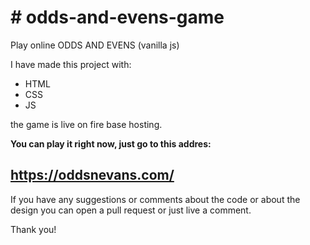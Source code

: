# # odds-and-evens-game
Play online ODDS AND EVENS (vanilla js)

I have made this project with:
-  HTML 
- CSS 
- JS

the game is live on fire base hosting.

**You can play it right now, just go to this addres:**

## https://oddsnevans.com/


If you have any suggestions or comments about the code or about the design you can open a pull request or just live a comment.

Thank you!
